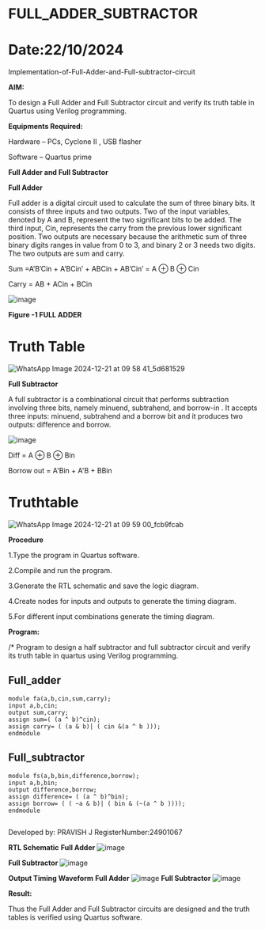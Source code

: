 # FULL_ADDER_SUBTRACTOR
# Date:22/10/2024 
Implementation-of-Full-Adder-and-Full-subtractor-circuit

**AIM:**

To design a Full Adder and Full Subtractor circuit and verify its truth table in Quartus using Verilog programming.

**Equipments Required:**

Hardware – PCs, Cyclone II , USB flasher

Software – Quartus prime

**Full Adder and Full Subtractor**

**Full Adder**

Full adder is a digital circuit used to calculate the sum of three binary bits. It consists of three inputs and two outputs. Two of the input variables, denoted by A and B, represent the two significant bits to be added. The third input, Cin, represents the carry from the previous lower significant position. Two outputs are necessary because the arithmetic sum of three binary digits ranges in value from 0 to 3, and binary 2 or 3 needs two digits. The two outputs are sum and carry.

Sum =A’B’Cin + A’BCin’ + ABCin + AB’Cin’ = A ⊕ B ⊕ Cin 

Carry = AB + ACin + BCin

![image](https://github.com/naavaneetha/FULL_ADDER_SUBTRACTOR/assets/154305477/0f30ba51-5ffb-4198-845f-18e054f675e7)

**Figure -1 FULL ADDER**
# Truth Table
![WhatsApp Image 2024-12-21 at 09 58 41_5d681529](https://github.com/user-attachments/assets/bc098c26-9e2e-44b2-b08d-892fe39174ef)

**Full Subtractor**

A full subtractor is a combinational circuit that performs subtraction involving three bits, namely minuend, subtrahend, and borrow-in . It accepts three inputs: minuend, subtrahend and a borrow bit and it produces two outputs: difference and borrow.

![image](https://github.com/naavaneetha/FULL_ADDER_SUBTRACTOR/assets/154305477/02b24f51-ab51-4304-9ad6-7b81ffc1ead5)

Diff = A ⊕ B ⊕ Bin 

Borrow out = A'Bin + A'B + BBin

# Truthtable

![WhatsApp Image 2024-12-21 at 09 59 00_fcb9fcab](https://github.com/user-attachments/assets/3de697b1-b45f-48eb-bccb-e2c3fee632af)

**Procedure**

1.Type the program in Quartus software.

2.Compile and run the program.

3.Generate the RTL schematic and save the logic diagram.

4.Create nodes for inputs and outputs to generate the timing diagram.

5.For different input combinations generate the timing diagram.

**Program:**

/* Program to design a half subtractor and full subtractor circuit and verify its truth table in quartus using Verilog programming. 

## Full_adder
```
module fa(a,b,cin,sum,carry);
input a,b,cin;
output sum,carry;
assign sum=( (a ^ b)^cin);
assign carry= ( (a & b)| ( cin &(a ^ b )));
endmodule

```

## Full_subtractor
```
module fs(a,b,bin,difference,borrow);
input a,b,bin;
output difference,borrow;
assign difference= ( (a ^ b)^bin);
assign borrow= ( ( ~a & b)| ( bin & (~(a ^ b ))));
endmodule


```
 Developed by: PRAVISH J
 RegisterNumber:24901067
 
**RTL Schematic**
**Full Adder**
![image](https://github.com/user-attachments/assets/71384764-ab89-430d-b8c1-c28f73e38f01)

**Full Subtractor**
![image](https://github.com/user-attachments/assets/db26c434-e6d4-4fcd-9f35-100d54ecc450)

**Output Timing Waveform**
**Full Adder**
![image](https://github.com/user-attachments/assets/4743f238-4990-411a-bab0-8758d47d36e5)
**Full Subtractor**
![image](https://github.com/user-attachments/assets/9b6bc27e-fafb-4ede-850b-9a1cb85b811c)

**Result:**

Thus the Full Adder and Full Subtractor circuits are designed and the truth tables is verified using Quartus software.
